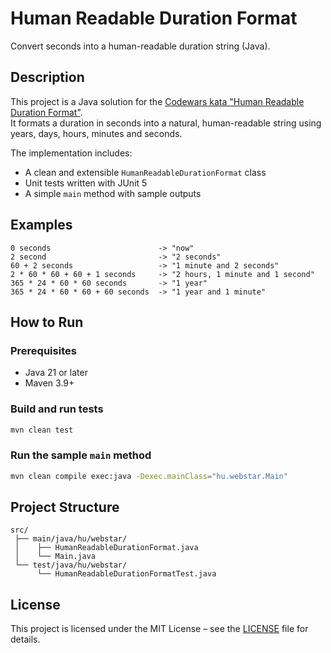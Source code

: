 # Human Readable Duration Format

Convert seconds into a human-readable duration string (Java).

## Description
This project is a Java solution for the [Codewars kata "Human Readable Duration Format"](https://www.codewars.com/kata/52742f58faf5485cae000b9a).  
It formats a duration in seconds into a natural, human-readable string using years, days, hours, minutes and seconds.

The implementation includes:
- A clean and extensible `HumanReadableDurationFormat` class
- Unit tests written with JUnit 5
- A simple `main` method with sample outputs

## Examples
```
0 seconds                        -> "now"
2 second                         -> "2 seconds"
60 + 2 seconds                   -> "1 minute and 2 seconds"
2 * 60 * 60 + 60 + 1 seconds     -> "2 hours, 1 minute and 1 second"
365 * 24 * 60 * 60 seconds       -> "1 year"
365 * 24 * 60 * 60 + 60 seconds  -> "1 year and 1 minute"
```

## How to Run

### Prerequisites
- Java 21 or later
- Maven 3.9+

### Build and run tests
```bash
mvn clean test
```

### Run the sample `main` method
```bash
mvn clean compile exec:java -Dexec.mainClass="hu.webstar.Main"
```

## Project Structure
```
src/
 ├── main/java/hu/webstar/
 │    ├── HumanReadableDurationFormat.java
 │    └── Main.java
 └── test/java/hu/webstar/
      └── HumanReadableDurationFormatTest.java
```

## License
This project is licensed under the MIT License – see the [LICENSE](LICENSE) file for details.
